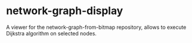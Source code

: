 # network-graph-display
A viewer for the network-graph-from-bitmap repository, allows to execute Dijkstra algorithm on selected nodes.
